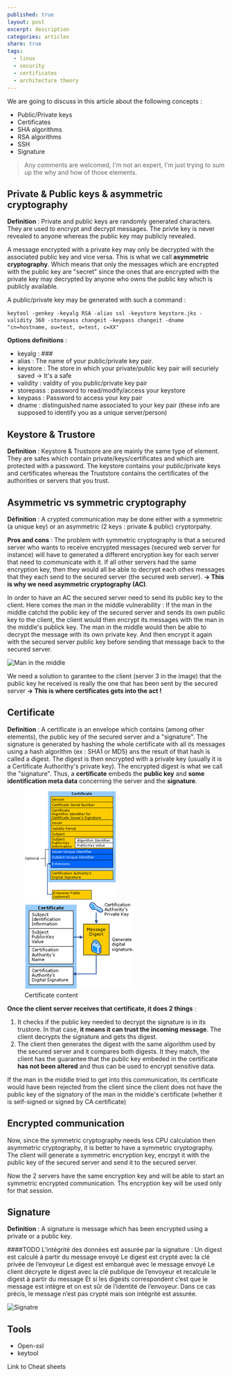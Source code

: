```yaml
---
published: true
layout: post
excerpt: description
categories: articles
share: true
tags:
  - linux
  - security
  - certificates
  - architecture theory
---
```

We are going to discuss in this article about the following concepts :
- Public/Private keys
- Certificates
- SHA algorithms
- RSA algorithms
- SSH
- Signature

> Any comments are welcomed, I'm not an expert, I'm just trying to sum up the why and how of those elements.


## Private & Public keys & asymmetric cryptography
**Definition** : Private and public keys are randomly generated characters. They are used to encrypt and decrypt messages. The privte key is never revealed to anyone whereas the public key may publicly revealed. 

A message encrypted with a private key may only be decrypted with the associated public key and vice versa. This is what we call **asymmetric cryptography**. Which means that only the messages which are encrypted with the public key are "secret" since the ones that are encrypted with the private key may decrypted by anyone who owns the public key which is publicly available.

A public/private key may be generated with such a command  : 
```shell
keytool -genkey -keyalg RSA -alias ssl -keystore keystore.jks -validity 360 -storepass changeit -keypass changeit -dname "cn=hostname, ou=test, o=test, c=XX"
```

**Options definitions** :
- keyalg : ###
- alias : The name of your public/private key pair.
- keystore : The store in which your private/public key pair will securiely saved -> It's a safe
- validity : valdity of you public/private key pair
- storepass : password to read/modify/access your keystore
- keypass : Password to access your key pair
- dname : distinguished name associated to your key pair (these info are supposed to identify you as a unique server/person)


## Keystore & Trustore
**Definition** : Keystore & Trustsore are are mainly the same type of element. They are safes which contain private/keys/certificates and which are protected with a password. The keystore contains your public/private keys and certificates whereas the Truststore contains the certificates of the authorities or servers that you trust.

## Asymmetric vs symmetric cryptography

**Définition** : A crypted communication may be done either with a symmetric (a unique key) or an asymmetric (2 keys : private & public) cryptorpahy.  

**Pros and cons** : The problem with symmetric cryptography is that a secured server who wants to receive encrypted messages (secured web server for instance) will have to generated a different encryption key for each server that need to communicate with it. If all other servers had the same encryption key, then they would all be able to decrypt each othes messages that they each send to the secured server (the secured web server). **-> This is why we need asymmetric cryptography (AC)**.

In order to have an AC the secured server need to send its public key to the client. Here comes the man in the middle vulnerability : If the man in the middle catchd the public key of the secured server and sends its own public key to the client, the client would then encrypt its messages with the man in the middle's publick key. The man in the middle would then be able to decrypt the message with its own private key. And then encrypt it again with the secured server public key before sending that message back to the secured server. 

![Man in the middle]({{site.baseurl}}/images/man-in-the-middle.jpg)

We need a solution to garantee to the client (server 3 in the image) that the public key he received is really the one that has been sent by the secured server **-> This is where certificates gets into the act !**

## Certificate 
**Definition** : A certificate is an envelope which contains (among other elements), the public key of the secured server and a "signature". The signature is generated by hashing the whole certificate with all its messages using a hash algorithm (ex : SHA1 or MD5) ans the result of that hash is called  a digest. The digest is then encrypted with a private key (usually it is a Certificate Authorithy's private key). The encrypted digest is what we call the "signature". Thus, a **certificate** embeds the **public key** and **some identification meta data** concerning the server and the **signature**.

<figure class="half">
	<img src="/images/Certificate_2.gif" alt="Certificate">
	<img src="/images/Certificate_1.gif" alt="Certificate">
	<figcaption>Certificate content</figcaption>
</figure>

**Once the client server receives that certificate, it does 2 things** :
1. It checks if the public key needed to decrypt the signature is in its trustore. In that case, **it means it can trust the incoming message**. The client decrypts the signature and gets ths digest. 
2. The client then generates the digest with the same algorithm used by the secured server and it compares both digests. It they match, the client has the guarantee that the public key embeded in the certificate **has not been altered** and thus can be used to encrypt sensitive data. 

If the man in the middle tried to get into this communication, its certificate would have been rejected from the client since the client does not have the public key of the signatory of the man in the middle's certificate (whether it is self-signed or signed by CA certificate) 

## Encrypted communication

Now, since the symmetric cryptography needs less CPU calculation then asymmetric cryptography, it is better to have a symmetric cryptography.  The client will generate a symmetric encryption key, encrpyt it with the public key of the secured server and send it to the secured server. 

Now the 2 servers have the same encryption key and will be able to start an symmetric encrypted communication. Ths encryption key will be used only for that session.


## Signature
**Definition** : A signature is message which has been encrypted using a private or a public key.
 
 ####TODO
 L’intégrité des données est assurée par la signature : 
Un digest est calculé à partir du message envoyé
Le digest est crypté avec la clé privée de l’envoyeur
Le digest est embarqué avec le message envoyé
Le client décrypte le digest avec la clé publique de l’envoyeur et recalcule le digest à partir du message
Et si les digests correspondent c’est que le message est intègre et on est sûr de l’identité de l’envoyeur.
Dans ce cas précis, le message n’est pas crypté mais son intégrité est assurée.

![Signatre]({{site.baseurl}}/images/Signature.gif)

 
 ## Tools 
- Open-ssl
- keytool

 
 Link to Cheat sheets